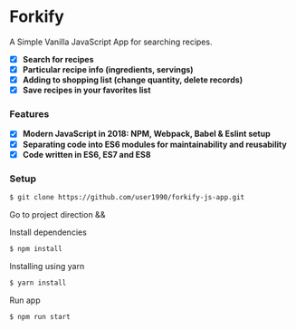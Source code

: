 # Forkify

A Simple Vanilla JavaScript App for searching recipes.

* [x] **Search for recipes**
* [x] **Particular recipe info (ingredients, servings)**
* [x] **Adding to shopping list (change quantity, delete records)**
* [x] **Save recipes in your favorites list**

### Features

* [x] **Modern JavaScript in 2018: NPM, Webpack, Babel & Eslint setup**
* [x] **Separating code into ES6 modules for maintainability and reusability**
* [x] **Code written in ES6, ES7 and ES8**

### Setup

```bash
$ git clone https://github.com/user1990/forkify-js-app.git
```

Go to project direction &&

Install dependencies

```bash
$ npm install
```

Installing using yarn

```bash
$ yarn install
```

Run app

```bash
$ npm run start
```
